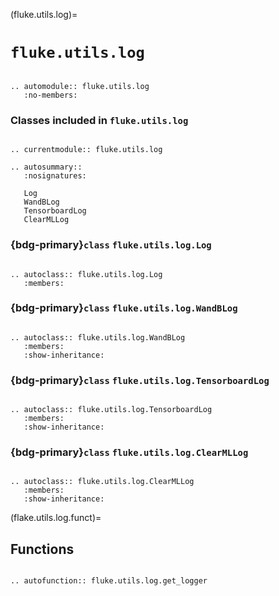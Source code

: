 
(fluke.utils.log)=

# ``fluke.utils.log``

```{eval-rst}

.. automodule:: fluke.utils.log
   :no-members:

```


<h3>

Classes included in ``fluke.utils.log``

</h3>

```{eval-rst}

.. currentmodule:: fluke.utils.log

.. autosummary:: 
   :nosignatures:
   
   Log
   WandBLog
   TensorboardLog
   ClearMLLog

```

<h3>

{bdg-primary}`class` ``fluke.utils.log.Log``

</h3>

```{eval-rst}

.. autoclass:: fluke.utils.log.Log
   :members:

```

<h3>

{bdg-primary}`class` ``fluke.utils.log.WandBLog``

</h3>

```{eval-rst}

.. autoclass:: fluke.utils.log.WandBLog
   :members:
   :show-inheritance:

```

<h3>

{bdg-primary}`class` ``fluke.utils.log.TensorboardLog``

</h3>

```{eval-rst}

.. autoclass:: fluke.utils.log.TensorboardLog
   :members:
   :show-inheritance:

```

<h3>

{bdg-primary}`class` ``fluke.utils.log.ClearMLLog``

</h3>

```{eval-rst}

.. autoclass:: fluke.utils.log.ClearMLLog
   :members:
   :show-inheritance:

```

(flake.utils.log.funct)=

## Functions

```{eval-rst}

.. autofunction:: fluke.utils.log.get_logger

```